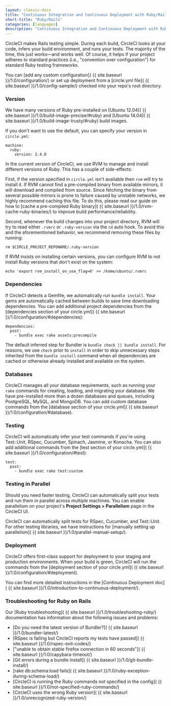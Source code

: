 ```yaml
---
layout: classic-docs
title: "Continuous Integration and Continuous Deployment with Ruby/Rails"
short-title: "Ruby/Rails"
categories: [languages]
description: "Continuous Integration and Continuous Deployment with Ruby/Rails"
---
```


CircleCI makes Rails testing simple. During each build, CircleCI looks at your code,
infers your build environment, and runs your tests.
The majority of the time, this just works&mdash;and works well.
Of course, it helps if your project adheres to standard practices
(i.e., "convention over configuration") for standard Ruby testing frameworks.

You can [add any custom configuration]( {{ site.baseurl }}/1.0/configuration/)
or set up deployment from a [circle.yml file]( {{ site.baseurl }}/1.0/config-sample/)
checked into your repo's root directory.

### Version

We have many versions of Ruby pre-installed on [Ubuntu 12.04]( {{ site.baseurl }}/1.0/build-image-precise/#ruby) and [Ubuntu 14.04]( {{ site.baseurl }}/1.0/build-image-trusty/#ruby) build images.

If you don't want to use the default, you can specify your version in `circle.yml`:

```
machine:
  ruby:
    version: 2.4.0
```

In the current version of CircleCI, we use RVM to manage and install different versions of Ruby. This has a couple of side-effects:

First, if the version specified in `circle.yml` isn't available then `rvm` will try to install it. If RVM cannot find a pre-compiled binary from available mirrors, it will download and compiled from source. Since fetching the binary from several possible mirrors is prone to failure caused by unstable networks, we highly recommend caching this file. To do this, please read our guide on how to [cache a pre-compiled Ruby binary]( {{ site.baseurl }}/1.0/rvm-cache-ruby-binaries/) to improve build performance/reliability.

Second, whenever the build changes into your project directory, RVM will try to read either `.rvmrc` or `.ruby-version` via the `cd` auto hook. To avoid this and the aforementioned behavior, we recommend removing these files by running:

```
rm $CIRCLE_PROJECT_REPONAME/.ruby-version
```

If RVM insists on installing certain versions, you can configure RVM to not install Ruby versions that don't exist on the system:

```
echo 'export rvm_install_on_use_flag=0' >> /home/ubuntu/.rvmrc
```

### Dependencies

If CircleCI detects a Gemfile, we automatically run `bundle install`. Your
gems are automatically cached between builds to save time downloading dependencies.
You can add additional project dependencies from the
[dependencies section of your circle.yml]( {{ site.baseurl }}/1.0/configuration/#dependencies):

```
dependencies:
  post:
    - bundle exec rake assets:precompile
```

The default inferred step for Bundler is `bundle check || bundle install`. For reasons, we use `check` prior to `install` in order to skip unnecessary steps inherited from the `bundle install` command when all dependencies are cached or otherwise already installed and available on the system.

### Databases

CircleCI manages all your database requirements,
such as running your `rake` commands for creating, loading,
and migrating your database.
We have pre-installed more than a dozen databases and queues,
including PostgreSQL, MySQL, and MongoDB.
You can add custom database commands from the
[database section of your circle.yml]( {{ site.baseurl }}/1.0/configuration/#database).

### Testing

CircleCI will automatically infer your test commands if you're
using Test::Unit, RSpec, Cucumber, Spinach, Jasmine, or Konacha.
You can also add additional commands from the
[test section of your circle.yml]( {{ site.baseurl }}/1.0/configuration/#test):

```
test:
  post:
    - bundle exec rake test:custom
```

### Testing in Parallel

Should you need faster testing, CircleCI can automatically split your
tests and run them in parallel across multiple machines.
You can enable parallelism on your project's **Project Settings > Parallelism**
page in the CircleCI UI.

CircleCI can automatically split tests for RSpec, Cucumber, and Test::Unit.
For other testing libraries, we have instructions for [manually setting up parallelism]( {{ site.baseurl }}/1.0/parallel-manual-setup/).

### Deployment

CircleCI offers first-class support for deployment to your staging and production environments.
When your build is green, CircleCI will run the commands from the
[deployment section of your circle.yml]( {{ site.baseurl }}/1.0/configuration/#deployment).

You can find more detailed instructions in the
[Continuous Deployment doc]( {{ site.baseurl }}/1.0/introduction-to-continuous-deployment/).

### Troubleshooting for Ruby on Rails

Our [Ruby troubleshooting]( {{ site.baseurl }}/1.0/troubleshooting-ruby/)
documentation has information about the following issues and problems:

*   [Do you need the latest version of Bundler?]( {{ site.baseurl }}/1.0/bundler-latest/)
*   [RSpec is failing but CircleCI reports my tests have passed]( {{ site.baseurl }}/1.0/rspec-exit-codes/)
*   ["unable to obtain stable firefox connection in 60 seconds"]( {{ site.baseurl }}/1.0/capybara-timeout/)
*   [Git errors during a bundle install]( {{ site.baseurl }}/1.0/git-bundle-install/)
*   [rake db:schema:load fails]( {{ site.baseurl }}/1.0/ruby-exception-during-schema-load/)
*   [CircleCI is running the Ruby commands not specified in the config]( {{ site.baseurl }}/1.0/not-specified-ruby-commands/)
*   [CircleCI uses the wrong Ruby
    version]( {{ site.baseurl }}/1.0/unrecognized-ruby-version/)

